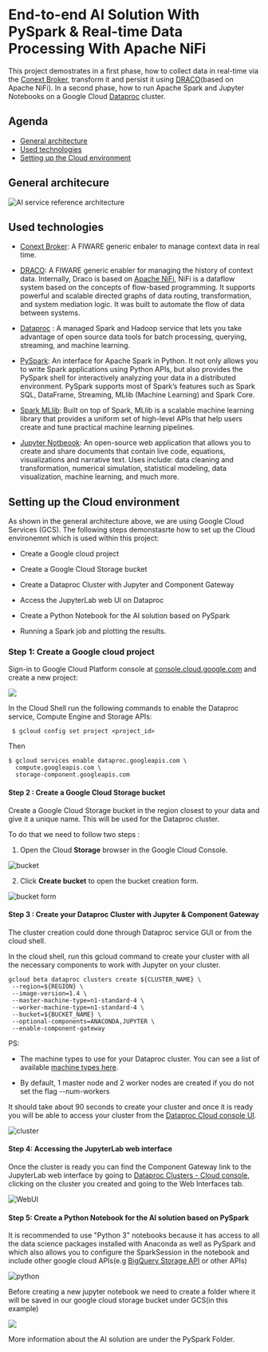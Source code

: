 # End-to-end AI Solution With PySpark & Real-time Data Processing With Apache NiFi

This project demostrates in a first phase, how to collect data in real-time via the [Conext Broker](https://fiware-orion.readthedocs.io/en/master/), transform it and persist it using [DRACO](https://github.com/ging/fiware-draco)(based on Apache NiFi). In a second phase, how to run Apache Spark and Jupyter Notebooks on a Google Cloud [Dataproc](https://cloud.google.com/dataproc) cluster. 

## Agenda 

- [General architecture](#general-architecure)
- [Used technologies](#used-technologies)
- [Setting up the Cloud environment](#setting-up-the-cloud-environment)



## General architecure 

![AI service reference architecture](https://github.com/RihabFekii/PySpark-AI-service_Data-processing-NiFi/blob/master/Images/General%20architecture.png)

## Used technologies  

- [Conext Broker](https://fiware-orion.readthedocs.io/en/master/): A FIWARE generic enbaler to manage context data in real time. 

- [DRACO](https://github.com/ging/fiware-draco): A FIWARE generic enabler for managing the history of context data. Internally, Draco is based on [Apache NiFi](https://nifi.apache.org/docs.html), NiFi is a dataflow system based on the concepts of flow-based programming. It supports powerful and scalable directed graphs of data routing, transformation, and system mediation logic. It was built to automate the flow of data between systems.

- [Dataproc](https://cloud.google.com/dataproc) : A managed Spark and Hadoop service that lets you take advantage of open source data tools for batch processing, querying, streaming, and machine learning.

- [PySpark](https://spark.apache.org/docs/latest/api/python/): An interface for Apache Spark in Python. It not only allows you to write Spark applications using Python APIs, but also provides the PySpark shell for interactively analyzing your data in a distributed environment. PySpark supports most of Spark’s features such as Spark SQL, DataFrame, Streaming, MLlib (Machine Learning) and Spark Core.

- [Spark MLlib](https://spark.apache.org/docs/latest/ml-guide.html): Built on top of Spark, MLlib is a scalable machine learning library that provides a uniform set of high-level APIs that help users create and tune practical machine learning pipelines.

- [Jupyter Notbeook](https://jupyter.org/): An open-source web application that allows you to create and share documents that contain live code, equations, visualizations and narrative text. Uses include: data cleaning and transformation, numerical simulation, statistical modeling, data visualization, machine learning, and much more.

## Setting up the Cloud environment

As shown in the general architecture above, we are using Google Cloud Services (GCS). 
The following steps demonstasrte how to set up the Cloud environemnt which is used within this project: 

-   Create a Google cloud project

-   Create a Google Cloud Storage bucket 

-   Create a Dataproc Cluster with Jupyter and Component Gateway

-   Access the JupyterLab web UI on Dataproc

-   Create a Python Notebook for the AI solution based on PySpark

-   Running a Spark job and plotting the results.

### Step 1: Create a Google cloud project

Sign-in to Google Cloud Platform console at
[console.cloud.google.com](http://console.cloud.google.com/) and create a new project:

![](https://github.com/RihabFekii/PySpark-AI-service_Data-processing-NiFi/blob/master/Images/image10.jpg)

In the Cloud Shell run the following commands to enable the Dataproc service, Compute Engine and Storage APIs:

```shell
 $ gcloud config set project <project_id>
```

Then 

```shell
$ gcloud services enable dataproc.googleapis.com \
  compute.googleapis.com \
  storage-component.googleapis.com
```

#### Step 2 : Create a Google Cloud Storage bucket

Create a Google Cloud Storage bucket in the region closest to your data
and give it a unique name. This will be used for the Dataproc cluster.

To do that we need to follow two steps :

1.  Open the Cloud **Storage** browser in the Google Cloud Console.

![bucket](https://github.com/RihabFekii/PySpark-AI-service_Data-processing-NiFi/blob/master/Images/image19.png)

2.  Click **Create bucket** to open the bucket creation form.

![bucket form](https://github.com/RihabFekii/PySpark-AI-service_Data-processing-NiFi/blob/master/Images/image26.png)

#### Step 3 : Create your Dataproc Cluster with Jupyter & Component Gateway

The cluster creation could done through Dataproc service GUI or from the cloud shell. 

In the cloud shell, run this gcloud command to create your cluster with all the necessary components to work with Jupyter on your cluster.

```shell
gcloud beta dataproc clusters create ${CLUSTER_NAME} \
 --region=${REGION} \
 --image-version=1.4 \
 --master-machine-type=n1-standard-4 \
 --worker-machine-type=n1-standard-4 \
 --bucket=${BUCKET_NAME} \
 --optional-components=ANACONDA,JUPYTER \
 --enable-component-gateway
 ```

PS:
-   The machine types to use for your Dataproc cluster. You can see a list of available [machine types here](https://cloud.google.com/compute/docs/machine-types).

-   By default, 1 master node and 2 worker nodes are created if you do
not set the flag --num-workers

It should take about 90 seconds to create your cluster and once it is
ready you will be able to access your cluster from the [Dataproc Cloud
console UI](https://console.cloud.google.com/dataproc/clusters).

![cluster](https://github.com/RihabFekii/PySpark-AI-service_Data-processing-NiFi/blob/master/Images/image11.png)


#### Step 4: Accessing the JupyterLab web interface

Once the cluster is ready you can find the Component Gateway link to the
JupyterLab web interface by going to [Dataproc Clusters - Cloud
console](https://console.cloud.google.com/dataproc/clusters),
clicking on the cluster you created and going to the Web Interfaces tab.

![WebUI](https://github.com/RihabFekii/PySpark-AI-service_Data-processing-NiFi/blob/master/Images/image30.png)


#### Step 5: Create a Python Notebook for the AI solution based on PySpark

It is recommended to use "Python 3" notebooks because it has access to
all the data science packages installed with Anaconda as well as PySpark
and which also allows you to configure the SparkSession in the notebook
and include other google cloud APIs(e.g [BigQuery Storage
API](https://cloud.google.com/bigquery/docs/reference/storage) or
other APIs)

![python](https://github.com/RihabFekii/PySpark-AI-service_Data-processing-NiFi/blob/master/Images/image29.png)

Before creating a new jupyter notebook we need to create a folder where
it will be saved in our google cloud storage bucket under GCS(in this example)

![](https://github.com/RihabFekii/PySpark-AI-service_Data-processing-NiFi/blob/master/Images/image23.png)

More information about the AI solution are under the PySpark Folder. 






